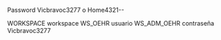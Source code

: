 Password Vicbravoc3277 o Home4321--

WORKSPACE
workspace WS_OEHR
usuario WS_ADM_OEHR
contraseña Vicbravoc3277
